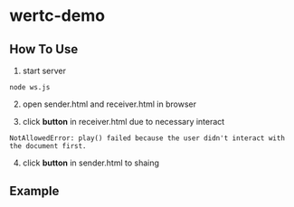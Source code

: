 # wertc-demo

## How To Use

1. start server

```
node ws.js
```

2. open sender.html and receiver.html in browser

3. click **button** in receiver.html due to necessary interact

```
NotAllowedError: play() failed because the user didn't interact with the document first.
```

4. click **button** in sender.html to shaing

## Example

[](example.png)
